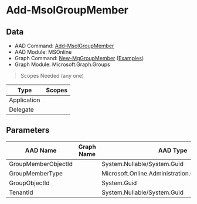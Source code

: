 # Add-MsolGroupMember

## Data

+ AAD Command: [Add-MsolGroupMember](https://docs.microsoft.com/en-us/powershell/module/MSOnline/Add-MsolGroupMember)
+ AAD Module: MSOnline
+ Graph Command: [New-MgGroupMember](https://docs.microsoft.com/en-us/powershell/module/Microsoft.Graph.Groups/New-MgGroupMember) ([Examples](https://github.com/orgs/msgraph/discussions?discussions_q=New-MgGroupMember))
+ Graph Module: Microsoft.Graph.Groups

> Scopes Needed (any one)

|Type|Scopes|
|---|---|
|Application||
|Delegate||

## Parameters

|AAD Name|Graph Name|AAD Type|Graph Type|Infos|
|---|---|---|---|---|
|GroupMemberObjectId||System.Nullable/System.Guid|||
|GroupMemberType||Microsoft.Online.Administration.GroupMemberType|||
|GroupObjectId||System.Guid|||
|TenantId||System.Nullable/System.Guid|||


